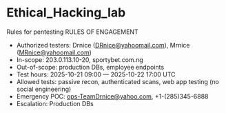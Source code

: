 # Ethical_Hacking_lab
Rules for pentesting
RULES OF ENGAGEMENT
- Authorized testers: Drnice (DRnice@yahoomail.com), Mrnice (MRnice@yahoomail.com)
- In-scope: 203.0.113.10-20, sportybet.com.ng
- Out-of-scope: production DBs, employee endpoints
- Test hours: 2025-10-21 09:00 — 2025-10-22 17:00 UTC
- Allowed tests: passive recon, authenticated scans, web app testing (no social engineering)
- Emergency POC: ops-TeamDrnice@yahoo.com, +1-(285)345-6888
- Escalation: Production DBs
